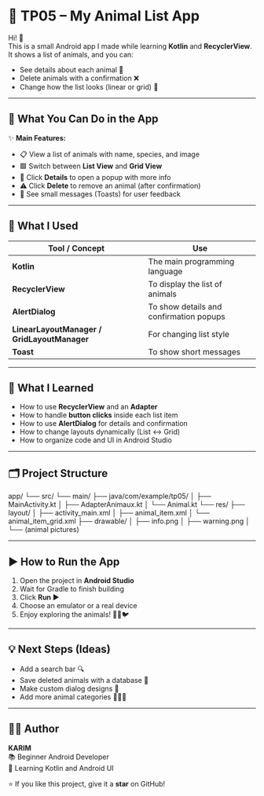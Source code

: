 # 🐾 TP05 – My Animal List App

Hi! 👋  
This is a small Android app I made while learning **Kotlin** and **RecyclerView**.  
It shows a list of animals, and you can:
- See details about each animal 🦁
- Delete animals with a confirmation ❌
- Change how the list looks (linear or grid) 🔄

---

## 📱 What You Can Do in the App

✨ **Main Features:**
- 📋 View a list of animals with name, species, and image
- 🟩 Switch between **List View** and **Grid View**
- 💬 Click **Details** to open a popup with more info
- ⚠️ Click **Delete** to remove an animal (after confirmation)
- 🔔 See small messages (Toasts) for user feedback

---

## 🧩 What I Used

| Tool / Concept | Use |
|----------------|-----|
| **Kotlin** | The main programming language |
| **RecyclerView** | To display the list of animals |
| **AlertDialog** | To show details and confirmation popups |
| **LinearLayoutManager / GridLayoutManager** | For changing list style |
| **Toast** | To show short messages |

---

## 🧠 What I Learned

- How to use **RecyclerView** and an **Adapter**
- How to handle **button clicks** inside each list item
- How to use **AlertDialog** for details and confirmation
- How to change layouts dynamically (List ↔ Grid)
- How to organize code and UI in Android Studio

---

## 🗂️ Project Structure

app/
└── src/
└── main/
├── java/com/example/tp05/
│ ├── MainActivity.kt
│ ├── AdapterAnimaux.kt
│ └── Animal.kt
└── res/
├── layout/
│ ├── activity_main.xml
│ ├── animal_item.xml
│ └── animal_item_grid.xml
├── drawable/
│ ├── info.png
│ ├── warning.png
│ └── (animal pictures)

---

## ▶️ How to Run the App

1. Open the project in **Android Studio**
2. Wait for Gradle to finish building
3. Click **Run ▶️**
4. Choose an emulator or a real device
5. Enjoy exploring the animals! 🐯🐢🐦

---

## 💡 Next Steps (Ideas)

- Add a search bar 🔍
- Save deleted animals with a database 💾
- Make custom dialog designs 🎨
- Add more animal categories 🐠🦋🦓

---

## 👨‍💻 Author

**KARIM**  
📚 Beginner Android Developer  
💬 Learning Kotlin and Android UI

⭐ If you like this project, give it a **star** on GitHub!